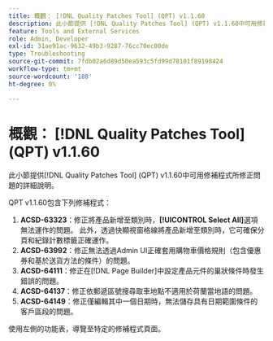 ```yaml
---
title: 概觀： [!DNL Quality Patches Tool] (QPT) v1.1.60
description: 此小節提供 [!DNL Quality Patches Tool] (QPT) v1.1.60中可用修補程式所修正問題的詳細說明。
feature: Tools and External Services
role: Admin, Developer
exl-id: 31ae91ac-9632-49b3-9287-76cc70ec00de
type: Troubleshooting
source-git-commit: 7fdb02a6d89d50ea593c5fd99d78101f89198424
workflow-type: tm+mt
source-wordcount: '188'
ht-degree: 0%

---
```


# 概觀： [!DNL Quality Patches Tool] (QPT) v1.1.60

此小節提供[!DNL Quality Patches Tool] (QPT) v1.1.60中可用修補程式所修正問題的詳細說明。

QPT v1.1.60包含下列修補程式：

1. **ACSD-63323**：修正將產品新增至類別時，**[!UICONTROL Select All]**&#x200B;選項無法運作的問題。 此外，透過快顯視窗格線將產品新增至類別時，它可確保分頁和紀錄計數標籤正確運作。
1. **ACSD-63992**：修正無法透過Admin UI正確套用購物車價格規則（包含優惠券和基於送貨方法的條件）的問題。
1. **ACSD-64111**：修正在[!DNL Page Builder]中設定產品元件的巢狀條件時發生錯誤的問題。
1. **ACSD-64137**：修正依郵遞區號搜尋取車地點不適用於荷蘭當地語的問題。
1. **ACSD-64149**：修正僅編輯其中一個日期時，無法儲存具有日期範圍條件的客戶區段的問題。

使用左側的功能表，導覽至特定的修補程式頁面。
